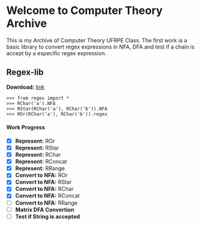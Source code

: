 # Welcome to Computer Theory Archive
This is my Archive of Computer Theory UFRPE Class. The first work
is a basic library to convert regex expressions in NFA, DFA and
test if a chain is accept by a especific regex expression.

## Regex-lib
**Download:** [link](https://yet1dev.com/study/c25_theory/regex.py)
```
>>> from regex import *
>>> RChar('a').NFA
>>> RStar(RChar('a'), RChar('b')).NFA
>>> ROr(RChar('a'), RChar('b')).regex
```
#### Work Progress
- [x] **Represent:** ROr
- [x] **Represent:** RStar
- [x] **Represent:** RChar
- [x] **Represent:** RConcat
- [x] **Represent:** RRange
- [x] **Convert to NFA:** ROr
- [x] **Convert to NFA:** RStar
- [x] **Convert to NFA:** RChar
- [x] **Convert to NFA:** RConcat
- [ ] **Convert to NFA:** RRange
- [ ] **Matrix DFA Convertion**
- [ ] **Test if String is accepted**
